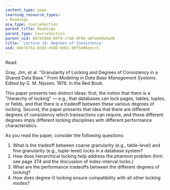```yaml
---
content_type: page
learning_resource_types:
- Readings
ocw_type: CourseSection
parent_title: Readings
parent_type: CourseSection
parent_uid: 607e580d-09fd-cfa0-0f08-a87ae0de6ad6
title: 'Lecture 14: Degrees of Consistency'
uid: 08e7d76a-03d5-dddb-0d61-b0f5d06eecc5
---
```


Read:

Gray, Jim, et al. "Granularity of Locking and Degrees of Consistency in a Shared Data Base." From _Modeling in Data Base Management Systems_. Edited by G. M. Nijssen. 1976. In the Red Book.

This paper presents two distinct ideas: first, the notion that there is a "hierarchy of locking" — e.g., that databases can lock pages, tables, tuples, or fields, and that there is a tradeoff between these various degrees of locking. Second, the paper presents that idea that there are different degrees of consistency which transactions can require, and those different degrees imply different locking disciplines with different performance characteristics.

As you read the paper, consider the following questions:

1.  What is the tradeoff between coarse granularity (e.g., table-level) and fine granularity (e.g., tuple-level) locks in a database system?
2.  How does hierarchical locking help address the phantom problem (hint: see page 374 and the discussion of index-interval locks.)
3.  What are the performance tradeoffs between the different degrees of locking?
4.  How does degree-0 locking ensure compatibility with all other locking modes?